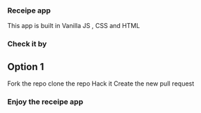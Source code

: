 ###  Receipe app
This app is built in Vanilla JS , CSS and HTML

###  Check it by 

## Option 1
  Fork the repo
  clone the repo
  Hack it
  Create the new pull request
  
 ###  Enjoy  the receipe app
  



